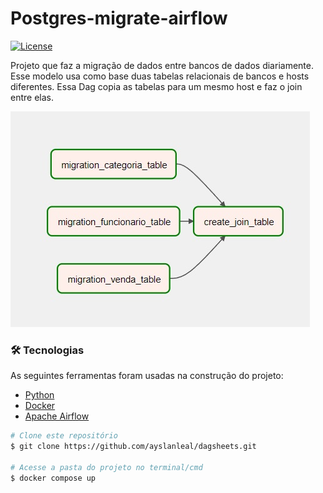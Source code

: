 # Postgres-migrate-airflow

[![License](https://img.shields.io/badge/License-Apache_2.0-blue.svg)](https://opensource.org/licenses/Apache-2.0)

Projeto que faz a migração de dados entre bancos de dados diariamente.  Esse modelo usa como base duas tabelas relacionais de bancos e hosts diferentes. Essa Dag copia as tabelas para um mesmo host e faz o join entre elas.

![DAG Final](./dag.jpg)

### 🛠 Tecnologias

As seguintes ferramentas foram usadas na construção do projeto:

- [Python](https://www.python.org/)
- [Docker](https://www.docker.com/)
- [Apache Airflow](https://airflow.apache.org/)

```bash
# Clone este repositório
$ git clone https://github.com/ayslanleal/dagsheets.git

# Acesse a pasta do projeto no terminal/cmd
$ docker compose up

```



